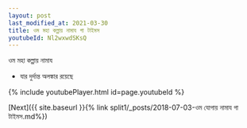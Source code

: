 ```yaml
---
layout: post
last_modified_at: 2021-03-30
title: ওম মহা কল্পায় নামায গা টাইমস
youtubeId: Nl2wxwdSKsQ
---
```

 
 
 ওম মহা কল্পায় নামায  
 
 -  যার দুর্দান্ত অলঙ্কার রয়েছে 
 
  
 
  
 
 
 
 
 
 


{% include youtubePlayer.html id=page.youtubeId %}
 
[Next]({{ site.baseurl }}{% link  split1/_posts/2018-07-03-ওম যোগায় নামায গা টাইমস.md%})
 
